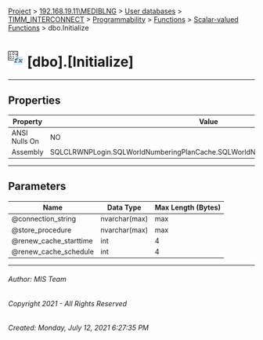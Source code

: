 #### 

[Project](../../../../../../index.md) > [192.168.19.11\\MEDIBLNG](../../../../../index.md) > [User databases](../../../../index.md) > [TIMM_INTERCONNECT](../../../index.md) > [Programmability](../../index.md) > [Functions](../index.md) > [Scalar-valued Functions](Scalar-valued_Functions.md) > dbo.Initialize

# ![Scalar-valued Functions](../../../../../../Images/Function_Scalar32.png) [dbo].[Initialize]

---

## <a name="#properties"></a>Properties

| Property | Value |
|---|---|
| ANSI Nulls On | NO |
| Assembly | SQLCLRWNPLogin.SQLWorldNumberingPlanCache.SQLWorldNumberingPlanCacheClass.Initialize |


---

## <a name="#parameters"></a>Parameters

| Name | Data Type | Max Length (Bytes) |
|---|---|---|
| @connection_string | nvarchar(max) | max |
| @store_procedure | nvarchar(max) | max |
| @renew_cache_starttime | int | 4 |
| @renew_cache_schedule | int | 4 |


---

###### Author:  MIS Team

###### Copyright 2021 - All Rights Reserved

###### Created: Monday, July 12, 2021 6:27:35 PM

